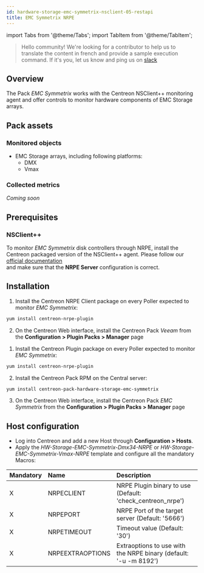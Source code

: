 ```yaml
---
id: hardware-storage-emc-symmetrix-nsclient-05-restapi
title: EMC Symmetrix NRPE
---
```

import Tabs from '@theme/Tabs';
import TabItem from '@theme/TabItem';


> Hello community! We're looking for a contributor to help us to translate the 
content in french and provide a sample execution command. If it's you, let us 
know and ping us on [slack](https://centreon.slack.com)

## Overview

The Pack *EMC Symmetrix* works with the Centreon NSClient++ monitoring
agent and offer controls to monitor hardware components of EMC Storage arrays. 

## Pack assets

### Monitored objects

* EMC Storage arrays, including following platforms:
    * DMX
    * Vmax

### Collected metrics

*Coming soon*

## Prerequisites

### NSClient++

To monitor *EMC Symmetrix* disk controllers through NRPE, install the Centreon packaged version 
of the NSClient++ agent. Please follow our [official documentation](../tutorials/centreon-nsclient-tutorial)  
and make sure that the **NRPE Server** configuration is correct.

## Installation 

<Tabs groupId="sync">
<TabItem value="Online License" label="Online License">

1. Install the Centreon NRPE Client package on every Poller expected to monitor *EMC Symmetrix*:

```bash
yum install centreon-nrpe-plugin
```

2. On the Centreon Web interface, install the Centreon Pack *Veeam* 
from the **Configuration > Plugin Packs > Manager** page

</TabItem>
<TabItem value="Offline License" label="Offline License">

1. Install the Centreon Plugin package on every Poller expected to monitor *EMC Symmetrix*:

```bash
yum install centreon-nrpe-plugin
```

2. Install the Centreon Pack RPM on the Central server:

```bash
yum install centreon-pack-hardware-storage-emc-symmetrix
```

3. On the Centreon Web interface, install the Centreon Pack *EMC Symmetrix* 
from the **Configuration > Plugin Packs > Manager** page

</TabItem>
</Tabs>

## Host configuration

* Log into Centreon and add a new Host through **Configuration > Hosts**.
* Apply the *HW-Storage-EMC-Symmetrix-Dmx34-NRPE* or *HW-Storage-EMC-Symmetrix-Vmax-NRPE* 
template and configure all the mandatory Macros:

| Mandatory | Name             | Description                                                      |
|:----------|:-----------------|:---------------------------------------------------------------- |
| X         | NRPECLIENT       | NRPE Plugin binary to use (Default: 'check_centreon_nrpe')       |
| X         | NRPEPORT         | NRPE Port of the target server (Default: '5666')                 |
| X         | NRPETIMEOUT      | Timeout value (Default: '30')                                    |
| X         | NRPEEXTRAOPTIONS | Extraoptions to use with the NRPE binary (default: '-u -m 8192') |